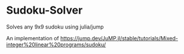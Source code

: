# Sudoku-Solver
Solves any 9x9 sudoku using julia/jump



An implementation of https://jump.dev/JuMP.jl/stable/tutorials/Mixed-integer%20linear%20programs/sudoku/
